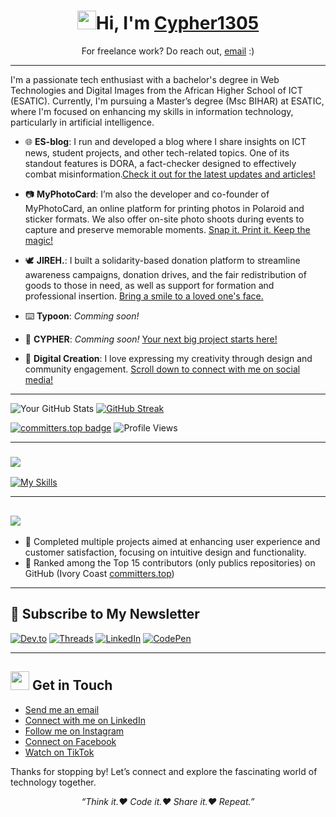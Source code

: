 <h1 align="center"> <img src="https://slackmojis.com/emojis/69594-100005117/download" width="30"/>Hi, I'm <a href="https://benedicteyao.me">Cypher1305</a></h1>

<p align="center">For freelance work? Do reach out, <a href="mailto:k.yao1305@gmail.com">email</a> :)</p>


---

I'm a passionate tech enthusiast with a bachelor's degree in Web Technologies and Digital Images from the African Higher School of ICT (ESATIC). Currently, I'm pursuing a Master’s degree (Msc BIHAR) at ESATIC, where I'm focused on enhancing my skills in information technology, particularly in artificial intelligence.

- 🌐 **ES-blog**: I run and developed a blog where I share insights on ICT news, student projects, and other tech-related topics. One of its standout features is DORA, a fact-checker designed to effectively combat misinformation.[Check it out for the latest updates and articles!](https://esblog.info)

- 📷 **MyPhotoCard**:  I’m also the developer and co-founder of MyPhotoCard, an online platform for printing photos in Polaroid and sticker formats. We also offer on-site photo shoots during events to capture and preserve memorable moments. [Snap it. Print it. Keep the magic!](https://cypher1305.github.io)
  
- 🕊️ **JIREH.**: I built a solidarity-based donation platform to streamline awareness campaigns, donation drives, and the fair redistribution of goods to those in need, as well as support for formation and professional insertion. [Bring a smile to a loved one's face.](https://github.com/JIREH-Labs)

- ⌨️ **Typoon**: _Comming soon!_

- 🏢 **CYPHER**: _Comming soon!_ [Your next big project starts here!](https://cypher.ci)

- 🎨 **Digital Creation**: I love expressing my creativity through design and community engagement. [Scroll down to connect with me on social media!](#-get-in-touch)

---

![Your GitHub Stats](https://denvercoder1-github-readme-stats.vercel.app/api?username=Cypher1305&show_icons=true&theme=github_dark&cacheSeconds=3600)
[![GitHub Streak](https://github-readme-streak-stats.herokuapp.com/?user=Cypher1305&theme=github-dark-blue)](https://github.com/Cypher1305)




[![committers.top badge](https://user-badge.committers.top/ivory_coast/Cypher1305.svg?cacheSecond)](https://user-badge.committers.top/ivory_coast/Cypher1305)
![Profile Views](https://visitor-badge.laobi.icu/badge?page_id=cypher1305.visitor-badge&style=flat)





--- 


### <img src="https://readme-typing-svg.demolab.com/?lines=Tech%20Stack%20and%20Tools&Code&start=true&vCenter=true&pause=1000&size=22" />

[![My Skills](https://skillicons.dev/icons?i=kubernetes,docker,git,github,gitlab,linux,aws,go,java,python,nodejs,graphql,fastapi,php,laravel,django,firebase,mysql,sqlite,mongodb,html,css,js,ts,react,vuejs,angular,nextjs,tailwind,figma,illustrator)](https://skillicons.dev)


---

## <img src="https://readme-typing-svg.demolab.com/?lines=Achievements&Code&start=true&vCenter=true&pause=1000&size=22" />
- 🌟 Completed multiple projects aimed at enhancing user experience and customer satisfaction, focusing on intuitive design and functionality.
- 🌟 Ranked among the Top 15 contributors (only publics repositories) on GitHub (Ivory Coast [committers.top](https://committers.top/ivory_coast))

---

## 📰 Subscribe to My Newsletter
[![Dev.to](https://img.shields.io/badge/Dev.to-Read%20Articles-0d1117?logo=dev.to&logoColor=white&style=for-the-badge)](https://dev.to/cypher1305)
[![Threads](https://img.shields.io/badge/Threads-Follow-1d2d44?logo=threads&logoColor=white&style=for-the-badge)](https://www.threads.net/@_cypher1305)
[![LinkedIn](https://img.shields.io/badge/LinkedIn-Follow-0077b5?logo=linkedin&logoColor=white&style=for-the-badge)](https://www.linkedin.com/in/cypher1305)
[![CodePen](https://img.shields.io/badge/CodePen-Explore-1e3a8a?logo=codepen&logoColor=white&style=for-the-badge)](https://codepen.io/cypher1305)

---

## <img src="https://slackmojis.com/emojis/60672-revolving-hearts/download" width="30"/> Get in Touch
- [Send me an email](mailto:k.yao1305@email.com)
- [Connect with me on LinkedIn](https://www.linkedin.com/in/Cypher1305)
- [Follow me on Instagram](https://www.instagram.com/_cypher1305)
- [Connect on Facebook](https://www.facebook.com/Cypher1305)
- [Watch on TikTok](https://www.tiktok.com/@_cypher1305)


Thanks for stopping by! Let’s connect and explore the fascinating world of technology together.


<p align="center">
  <em>“Think it.❤️ Code it.❤️ Share it.❤️ Repeat.”</em>
</p>
